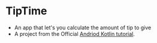 # TipTime
- An app that let's you calculate the amount of tip to give
- A project from the Official [Andriod Kotlin tutorial](https://developer.android.com/courses/android-basics-kotlin/course).
